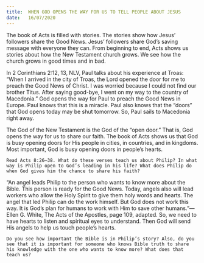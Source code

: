 ```yaml
---
title:  WHEN GOD OPENS THE WAY FOR US TO TELL PEOPLE ABOUT JESUS
date:   16/07/2020
---
```


The book of Acts is filled with stories. The stories show how Jesus’ followers share the Good News. Jesus’ followers share God’s saving message with everyone they can. From beginning to end, Acts shows us stories about how the New Testament church grows. We see how the church grows in good times and in bad.

In 2 Corinthians 2:12, 13, NLV, Paul talks about his experience at Troas: “When I arrived in the city of Troas, the Lord opened the door for me to preach the Good News of Christ. I was worried because I could not find our brother Titus. After saying good-bye, I went on my way to the country of Macedonia.” God opens the way for Paul to preach the Good News in Europe. Paul knows that this is a miracle. Paul also knows that the “doors” that God opens today may be shut tomorrow. So, Paul sails to Macedonia right away.

The God of the New Testament is the God of the “open door.” That is, God opens the way for us to share our faith. The book of Acts shows us that God is busy opening doors for His people in cities, in countries, and in kingdoms. Most important, God is busy opening doors in people’s hearts.

`Read Acts 8:26–38. What do these verses teach us about Philip? In what way is Philip open to God’s leading in his life? What does Philip do when God gives him the chance to share his faith?`

“An angel leads Philip to the person who wants to know more about the Bible. This person is ready for the Good News. Today, angels also will lead workers who allow the Holy Spirit to give them holy words and hearts. The angel that led Philip can do the work himself. But God does not work this way. It is God’s plan for humans to work with Him to save other humans.”—Ellen G. White, The Acts of the Apostles, page 109, adapted. So, we need to have hearts to listen and spiritual eyes to understand. Then God will send His angels to help us touch people’s hearts.

`Do you see how important the Bible is in Philip’s story? Also, do you see that it is important for someone who knows Bible truth to share his knowledge with the one who wants to know more? What does that teach us?`
